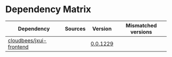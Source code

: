 # Dependency Matrix

Dependency | Sources | Version | Mismatched versions
---------- | ------- | ------- | -------------------
[cloudbees/jxui-frontend](https://github.com/cloudbees/jxui-frontend) |  | [0.0.1229](https://github.com/cloudbees/jxui-frontend/releases/tag/v0.0.1229) | 
